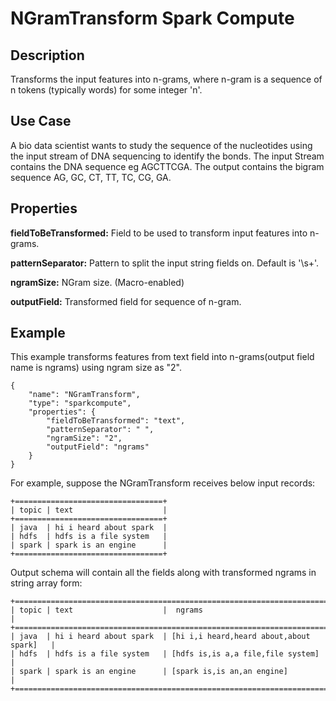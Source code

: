 # NGramTransform Spark Compute

Description
-----------
Transforms the input features into n-grams, where n-gram is a sequence of n tokens (typically words) for some integer 'n'.

Use Case
--------
A bio data scientist wants to  study the sequence of the nucleotides using the input stream of DNA sequencing to identify the bonds.
The input Stream contains the DNA sequence eg AGCTTCGA. The output contains the bigram sequence AG, GC, CT, TT, TC, CG, GA.

Properties
----------
**fieldToBeTransformed:** Field to be used to transform input features into n-grams.

**patternSeparator:** Pattern to split the input string fields on. Default is '\s+'.

**ngramSize:** NGram size. (Macro-enabled)

**outputField:** Transformed field for sequence of n-gram.

Example
-------
This example transforms features from text field into n-grams(output field name is ngrams) using ngram size as "2".

    {
        "name": "NGramTransform",
        "type": "sparkcompute",
        "properties": {
            "fieldToBeTransformed": "text",
            "patternSeparator": " ",
            "ngramSize": "2",
            "outputField": "ngrams"
        }
    }


For example, suppose the NGramTransform receives below input records:

    +=================================+
    | topic | text                    |
    +=================================+
    | java  | hi i heard about spark  |
    | hdfs  | hdfs is a file system   |
    | spark | spark is an engine      |
    +=================================+

Output schema will contain all the fields along with transformed ngrams in string array form:

    +============================================================================+
    | topic | text                    |  ngrams                                  |
    +============================================================================+
    | java  | hi i heard about spark  | [hi i,i heard,heard about,about spark]   |
    | hdfs  | hdfs is a file system   | [hdfs is,is a,a file,file system]        |
    | spark | spark is an engine      | [spark is,is an,an engine]               |
    +============================================================================+